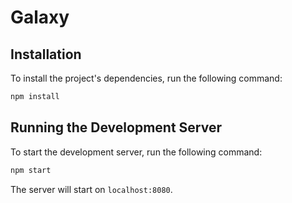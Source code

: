 # Galaxy

## Installation

To install the project's dependencies, run the following command:

```bash
npm install
```

## Running the Development Server

To start the development server, run the following command:

```bash
npm start
```

The server will start on `localhost:8080`.

